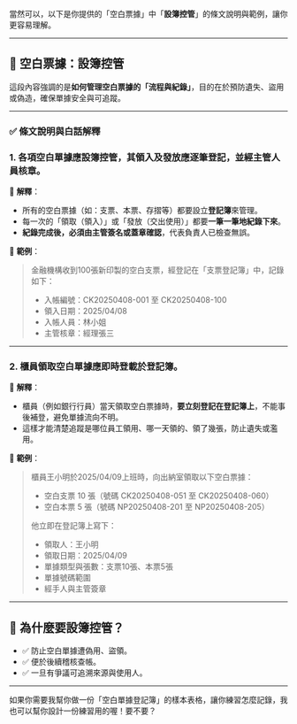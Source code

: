 當然可以，以下是你提供的「空白票據」中「**設簿控管**」的條文說明與範例，讓你更容易理解。

---

## 📒 空白票據：設簿控管

這段內容強調的是**如何管理空白票據的「流程與紀錄」**，目的在於預防遺失、盜用或偽造，確保單據安全與可追蹤。

---

### ✅ 條文說明與白話解釋

### 1. 各項空白單據應設簿控管，其領入及發放應逐筆登記，並經主管人員核章。

🔹 **解釋**：
- 所有的空白票據（如：支票、本票、存摺等）都要設立**登記簿**來管理。
- 每一次的「領取（領入）」或「發放（交出使用）」都要**一筆一筆地紀錄下來**。
- **紀錄完成後，必須由主管簽名或蓋章確認**，代表負責人已檢查無誤。

📝 **範例**：
> 金融機構收到100張新印製的空白支票，經登記在「支票登記簿」中，記錄如下：
> - 入帳編號：CK20250408-001 至 CK20250408-100  
> - 領入日期：2025/04/08  
> - 入帳人員：林小姐  
> - 主管核章：經理張三

---

### 2. 櫃員領取空白單據應即時登載於登記簿。

🔹 **解釋**：
- 櫃員（例如銀行行員）當天領取空白票據時，**要立刻登記在登記簿上**，不能事後補登，避免單據流向不明。
- 這樣才能清楚追蹤是哪位員工領用、哪一天領的、領了幾張，防止遺失或濫用。

📝 **範例**：
> 櫃員王小明於2025/04/09上班時，向出納室領取以下空白票據：
> - 空白支票 10 張（號碼 CK20250408-051 至 CK20250408-060）
> - 空白本票 5 張（號碼 NP20250408-201 至 NP20250408-205）
>
> 他立即在登記簿上寫下：
> - 領取人：王小明  
> - 領取日期：2025/04/09  
> - 單據類型與張數：支票10張、本票5張  
> - 單據號碼範圍  
> - 經手人與主管簽章

---

## 🔐 為什麼要設簿控管？

- ✅ 防止空白單據遭偽用、盜領。
- ✅ 便於後續稽核查帳。
- ✅ 一旦有爭議可追溯來源與使用人。

---

如果你需要我幫你做一份「空白單據登記簿」的樣本表格，讓你練習怎麼記錄，我也可以幫你設計一份練習用的喔！要不要？